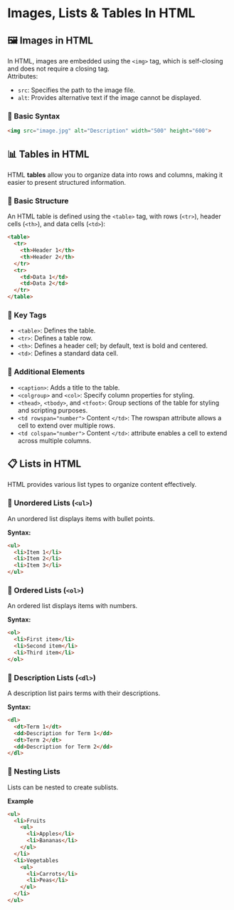 # Images, Lists & Tables In HTML

## 🖼️ Images in HTML

In HTML, images are embedded using the `<img>` tag, which is self-closing and does not require a closing tag.<br>
Attributes: 
- `src`: Specifies the path to the image file.
- `alt`: Provides alternative text if the image cannot be displayed.
### 🔹 Basic Syntax

```html
<img src="image.jpg" alt="Description" width="500" height="600">
```

## 📊 Tables in HTML

HTML **tables** allow you to organize data into rows and columns, making it easier to present structured information.

### 🔹 Basic Structure

An HTML table is defined using the `<table>` tag, with rows (`<tr>`), header cells (`<th>`), and data cells (`<td>`):

```html
<table>
  <tr>
    <th>Header 1</th>
    <th>Header 2</th>
  </tr>
  <tr>
    <td>Data 1</td>
    <td>Data 2</td>
  </tr>
</table>
```

### 🔹 Key Tags
- `<table>`: Defines the table.
- `<tr>`: Defines a table row.
- `<th>`: Defines a header cell; by default, text is bold and centered.
- `<td>`: Defines a standard data cell.

### 🔹 Additional Elements
- `<caption>`: Adds a title to the table.
- `<colgroup>` and `<col>`: Specify column properties for styling.
- `<thead>`, `<tbody>`, and `<tfoot>`: Group sections of the table for styling and scripting purposes.
- `<td rowspan="number">` Content `</td>`: The rowspan attribute allows a cell to extend over multiple rows.
- `<td colspan="number">` Content `</td>`: attribute enables a cell to extend across multiple columns. 

## 📋 Lists in HTML

HTML provides various list types to organize content effectively.

### 🔹 Unordered Lists (`<ul>`)

An unordered list displays items with bullet points.

**Syntax:**
```html
<ul>
  <li>Item 1</li>
  <li>Item 2</li>
  <li>Item 3</li>
</ul>
```

### 🔹 Ordered Lists (`<ol>`)
An ordered list displays items with numbers.

**Syntax:**
```html
<ol>
  <li>First item</li>
  <li>Second item</li>
  <li>Third item</li>
</ol>
```

### 🔹 Description Lists (`<dl>`)
A description list pairs terms with their descriptions.

**Syntax:**
```html
<dl>
  <dt>Term 1</dt>
  <dd>Description for Term 1</dd>
  <dt>Term 2</dt>
  <dd>Description for Term 2</dd>
</dl>
```

### 🔹 Nesting Lists
Lists can be nested to create sublists.

**Example**
```html
<ul>
  <li>Fruits
    <ul>
      <li>Apples</li>
      <li>Bananas</li>
    </ul>
  </li>
  <li>Vegetables
    <ul>
      <li>Carrots</li>
      <li>Peas</li>
    </ul>
  </li>
</ul>
```


